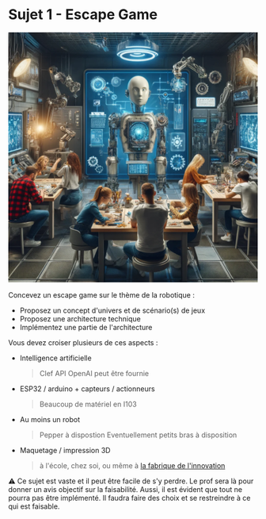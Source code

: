 # Sujet 1 - Escape Game

![](../img/escape_game.png)

Concevez un escape game sur le thème de la robotique :
- Proposez un concept d'univers et de scénario(s) de jeux
- Proposez une architecture technique
- Implémentez une partie de l'architecture 

Vous devez croiser plusieurs de ces aspects :
- Intelligence artificielle
    > Clef API OpenAI peut être fournie
- ESP32 / arduino + capteurs / actionneurs
    > Beaucoup de matériel en I103
- Au moins un robot 
    > Pepper à dispostion
    > Eventuellement petits bras à disposition
- Maquetage / impression 3D 
    > à l'école, chez soi, ou même à [la fabrique de l'innovation](https://fabriqueinnovation.universite-lyon.fr/)
    
:warning: Ce sujet est vaste et il peut être facile de s'y perdre. Le prof sera là pour donner un avis objectif sur la faisabilité. Aussi, il est évident que tout ne pourra pas être implémenté. Il faudra faire des choix et se restreindre à ce qui est faisable.








